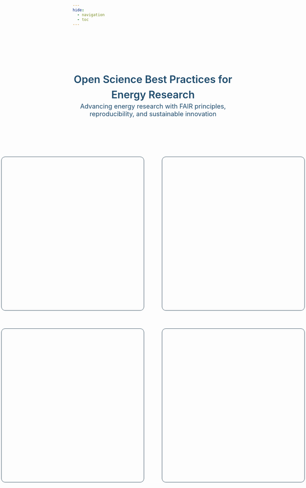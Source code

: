 ```yaml
---
hide:
  - navigation
  - toc
---
```

# <!-- hides navigation sidebar -->

<div class="container" style="display:flex; flex-direction:column; align-items:center; justify-content:center">
    <div class="hero-title" style="text-align: center; font-size: 32px; font-weight: 600; line-height: 48px; color: #1F4C6D; margin-top: 102px">Open Science Best Practices for Energy Research</div>
    <div class="hero-title" style="text-align: center; font-size: 20px; font-weight: medium; color: #1F4C6D">Advancing energy research with FAIR principles, reproducibility, and sustainable innovation</div>
    <div class="grid-container" style="display:grid; grid-template-columns: repeat(2, 1fr); gap: 56px; padding: 20px; margin-top: 102px">
        <div class="grid-item" style="width: 398px; height: 433px; padding: 24px; border-radius: 12px; border: 1.8px solid #294456"></div>
        <div class="grid-item" style="width: 398px; height: 433px; padding: 24px; border-radius: 12px; border: 1.8px solid #294456"></div>
        <div class="grid-item" style="width: 398px; height: 433px; padding: 24px; border-radius: 12px; border: 1.8px solid #294456"></div>
        <div class="grid-item" style="width: 398px; height: 433px; padding: 24px; border-radius: 12px; border: 1.8px solid #294456"></div>
    </div>
</div>
